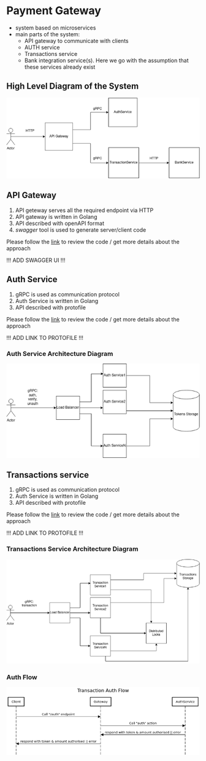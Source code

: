 # Payment Gateway

- system based on microservices
- main parts of the system:
  - API gateway to communicate with clients
  - AUTH service
  - Transactions service
  - Bank integration service(s). Here we go with the assumption that these services already exist

## High Level Diagram of the System

![high level diagram](./doc/images/highlevel.drawio.png)

## API Gateway

1. API geteway serves all the required endpoint via HTTP
2. API gateway is written in Golang
3. API described with openAPI format
4. *swagger* tool is used to generate server/client code

Please follow the [link](https://github.com/kshamko/boilerplate/tree/master/gateway) to review the code / get more details about the approach 

!!! ADD SWAGGER UI !!!

## Auth Service

1. gRPC is used as communication protocol
2. Auth Service is written in Golang
3. API described with protofile

Please follow the [link](https://github.com/kshamko/boilerplate/tree/master/grpc) to review the code / get more details about the approach 

!!! ADD LINK TO PROTOFILE !!!

### Auth Service Architecture Diagram

![high level diagram](./doc/images/authService.drawio.png)


## Transactions service

1. gRPC is used as communication protocol
2. Auth Service is written in Golang
3. API described with protofile

Please follow the [link](https://github.com/kshamko/boilerplate/tree/master/grpc) to review the code / get more details about the approach 

!!! ADD LINK TO PROTOFILE !!!

### Transactions Service Architecture Diagram

![high level diagram](./doc/images/transactionService.drawio.png)


### Auth Flow

![high level diagram](./doc/images/auth.png)